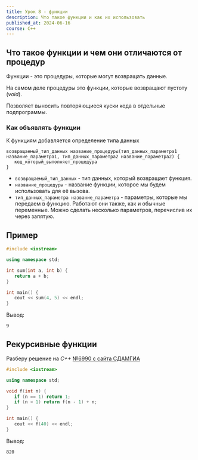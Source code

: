 ```yaml
---
title: Урок 8 - функции
description: Что такое функции и как их использовать
published_at: 2024-06-16
course: C++
---
```


## Что такое функции и чем они отличаются от процедур

Функции - это процедуры, которые могут возвращать данные.

На самом деле процедуры это функции, которые возвращают пустоту (_void_).

Позволяет выносить повторяющиеся куски кода в отдельные подпрограммы.

### Как объявлять функции

К функциям добавляется определение типа данных

```
возвращаемый_тип_данных название_процедуры(тип_данных_параметра1 название_параметра1, тип_данных_параметра2 название_параметра2) {
   код_который_выполняет_процедура
}
```

- `возвращаемый_тип_данных` - тип данных, который возвращает функция.
- `название_процедуры` - название функции, которое мы будем использовать для её
  вызова.
- `тип_данных_параметра название_параметра` - параметры, которые мы передаем в
  функцию. Работают они также, как и обычные переменные. Можно сделать несколько
  параметров, перечислив их через запятую.

## Пример

```cpp
#include <iostream>

using namespace std;

int sum(int a, int b) {
   return a + b;
}

int main() {
   cout << sum(4, 5) << endl;
}
```

Вывод:

```
9
```

## Рекурсивные функции

Разберу решение на _C++_
[№6990 с сайта СДАМГИА](https://inf-ege.sdamgia.ru/problem?id=6990)

```cpp
#include <iostream>

using namespace std;

void f(int n) {
   if (n == 1) return 1;
   if (n > 1) return f(n - 1) + n;
}

int main() {
   cout << f(40) << endl;
}
```

Вывод:

```
820
```
